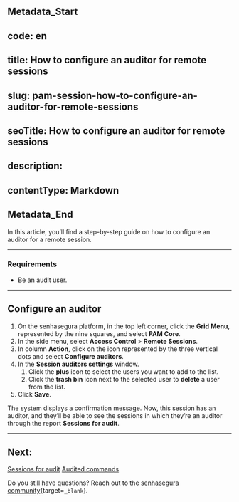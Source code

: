 ## Metadata_Start 
## code: en
## title: How to configure an auditor for remote sessions 
## slug: pam-session-how-to-configure-an-auditor-for-remote-sessions 
## seoTitle: How to configure an auditor for remote sessions 
## description:  
## contentType: Markdown 
## Metadata_End
In this article, you’ll find a step-by-step guide on how to configure an auditor for a remote session.

---
### Requirements

* Be an audit user.

---
## Configure an auditor

1. On the senhasegura platform, in the top left corner, click the **Grid Menu**, represented by the nine squares, and select **PAM Core**.
2. In the side menu, select **Access Control** > **Remote Sessions**.
3. In column **Action**, click on the icon represented by the three vertical dots and select **Configure auditors**.
4. In the **Session auditors settings** window.
    1. Click the **plus** icon to select the users you want to add to the list.
    2. Click the **trash bin** icon next to the selected user to **delete** a user from the list.
5. Click **Save**.

The system displays a confirmation message. Now, this session has an auditor, and they’ll be able to see the sessions in which they’re an auditor through the report **Sessions for audit**.

---
## Next:
[Sessions for audit](/v3-32/docs/pam-session-sessions-for-audit)
[Audited commands](/v3-32/docs/pam-session-audited-commands)

Do you still have questions? Reach out to the [senhasegura community](https://community.senhasegura.io/){target=`_blank`}.
